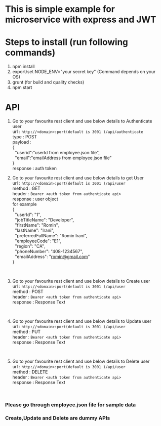 # This is simple example for microservice with express and JWT

# Steps to install (run following commands)

1) npm install
2) export/set NODE_ENV="your secret key" (Command depends on your OS)
3) grunt (for build and quality checks)
4) npm start

# API
1) Go to your favourite rest client and use below details to Authenticate user<br />
	url : `http://<domain>:port(default is 3001 )/api/authenticate`<br />
	type : POST<br />
	payload : <br />{<br />
			&nbsp;&nbsp;"userid":"userId from employee.json file",<br />
			&nbsp;&nbsp;"email":"emailAddress from employee.json file"<br />
		}<br />
	response : auth token<br />

2) Go to your favourite rest client and use below details to get User<br />
	url : `http://<domain>:port(default is 3001 )/api/user`<br />
	method : GET<br />
	header : `Bearer <auth token from authenticate api>`<br />
	response : user object<br />
	for example<br />
	  {<br />
		  &nbsp;&nbsp;"userId": "1",<br />
		  &nbsp;&nbsp;"jobTitleName": "Developer",<br />
		  &nbsp;&nbsp;"firstName": "Romin",<br />
		  &nbsp;&nbsp;"lastName": "Irani",<br />
		  &nbsp;&nbsp;"preferredFullName": "Romin Irani",<br />
		  &nbsp;&nbsp;"employeeCode": "E1",<br />
		  &nbsp;&nbsp;"region": "CA",<br />
		  &nbsp;&nbsp;"phoneNumber": "408-1234567",<br />
		  &nbsp;&nbsp;"emailAddress": "romin@gmail.com"<br />
		}
<br />

3) Go to your favourite rest client and use below details to Create user<br />
	url : `http://<domain>:port(default is 3001 )/api/user`<br />
	method : POST<br />
	header : `Bearer <auth token from authenticate api>`<br />
	response : Response Text
<br />

4) Go to your favourite rest client and use below details to Update user<br />
	url : `http://<domain>:port(default is 3001 )/api/user`<br />
	method : PUT<br />
	header : `Bearer <auth token from authenticate api>`<br />
	response : Response Text
<br />

5) Go to your favourite rest client and use below details to Delete user<br />
	url : `http://<domain>:port(default is 3001 )/api/user`<br />
	method : DELETE<br />
	header : `Bearer <auth token from authenticate api>`<br />
	response : Response Text
<br />

### Please go through employee.json file for sample data<br />
### Create,Update and Delete are dummy APIs<br />
